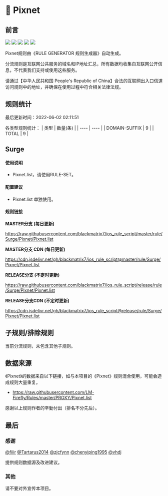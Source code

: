 # 🧸 Pixnet

## 前言

![](https://shields.io/badge/-移除重复规则-ff69b4) ![](https://shields.io/badge/-DOMAIN与DOMAIN--SUFFIX合并-green) ![](https://shields.io/badge/-DOMAIN--SUFFIX间合并-critical) ![](https://shields.io/badge/-DOMAIN--SUFFIX与DOMAIN--KEYWORD合并-blue) ![](https://shields.io/badge/-IP--CIDR(6)合并-blueviolet) 

Pixnet规则由《RULE GENERATOR 规则生成器》自动生成。

分流规则是互联网公共服务的域名和IP地址汇总，所有数据均收集自互联网公开信息，不代表我们支持或使用这些服务。

请通过【中华人民共和国 People's Republic of China】合法的互联网出入口信道访问规则中的地址，并确保在使用过程中符合相关法律法规。

## 规则统计

最后更新时间：2022-06-02 02:11:51

各类型规则统计：
| 类型 | 数量(条)  | 
| ---- | ----  |
| DOMAIN-SUFFIX | 9  | 
| TOTAL | 9  | 


## Surge 

#### 使用说明
- Pixnet.list，请使用RULE-SET。

#### 配置建议
- Pixnet.list 单独使用。

#### 规则链接
**MASTER分支 (每日更新)**

https://raw.githubusercontent.com/blackmatrix7/ios_rule_script/master/rule/Surge/Pixnet/Pixnet.list

**MASTER分支 CDN (每日更新)**

https://cdn.jsdelivr.net/gh/blackmatrix7/ios_rule_script@master/rule/Surge/Pixnet/Pixnet.list

**RELEASE分支 (不定时更新)**

https://raw.githubusercontent.com/blackmatrix7/ios_rule_script/release/rule/Surge/Pixnet/Pixnet.list

**RELEASE分支CDN (不定时更新)**

https://cdn.jsdelivr.net/gh/blackmatrix7/ios_rule_script@release/rule/Surge/Pixnet/Pixnet.list

## 子规则/排除规则


当前分流规则，未包含其他子规则。

## 数据来源

《Pixnet》的数据来自以下链接，如与本项目的《Pixnet》规则混合使用，可能会造成规则大量重复。

- https://raw.githubusercontent.com/LM-Firefly/Rules/master/PROXY/Pixnet.list


感谢以上规则作者的辛勤付出（排名不分先后）。

## 最后

### 感谢

[@fiiir](https://github.com/fiiir) [@Tartarus2014](https://github.com/Tartarus2014) [@zjcfynn](https://github.com/zjcfynn) [@chenyiping1995](https://github.com/chenyiping1995) [@vhdj](https://github.com/vhdj)

提供规则数据源及改进建议。

### 其他

请不要对外宣传本项目。